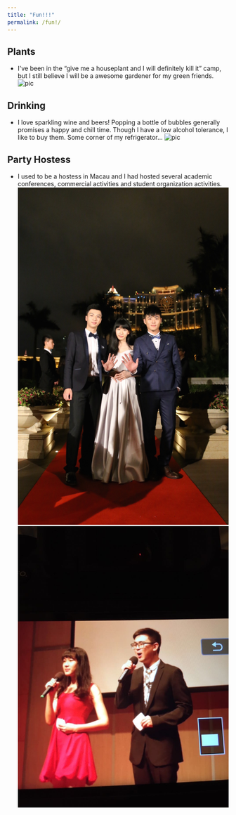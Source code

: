 ```yaml
---
title: "Fun!!!"
permalink: /fun!/
---
```


Plants
---- 
- I've been in the “give me a houseplant and I will definitely kill it” camp, but I still believe I will be a awesome gardener for my green friends.
 ![pic](./plants.png)
 
 Drinking
----
- I love sparkling wine and beers! Popping a bottle of bubbles generally promises a happy and chill time. Though I have a low alcohol tolerance, I like to buy them. Some corner of my refrigerator...
 ![pic](./alco.png)
 
Party Hostess
----
- I used to be a hostess in Macau and I had hosted several academic conferences, commercial activities and student organization activities. 
![pic](./hostess1.JPG)
![pic](./hostess2.JPG)


